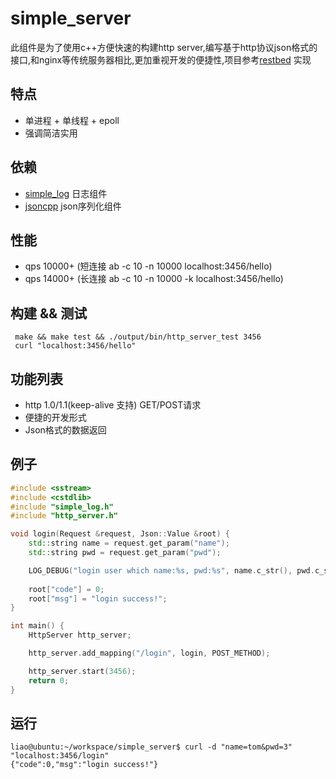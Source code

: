 simple_server
=============
此组件是为了使用c++方便快速的构建http server,编写基于http协议json格式的接口,和nginx等传统服务器相比,更加重视开发的便捷性,项目参考[restbed](https://bitbucket.org/Corvusoft/restbed/overview) 实现

## 特点
* 单进程 + 单线程 + epoll
* 强调简洁实用

## 依赖
 * [simple_log](https://github.com/hongliuliao/simple_log) 日志组件
 * [jsoncpp](https://github.com/open-source-parsers/jsoncpp) json序列化组件

## 性能
 * qps 10000+ (短连接 ab -c 10 -n 10000 localhost:3456/hello)
 * qps 14000+ (长连接 ab -c 10 -n 10000 -k localhost:3456/hello)

## 构建 && 测试
```
 make && make test && ./output/bin/http_server_test 3456
 curl "localhost:3456/hello"
```

## 功能列表
  * http 1.0/1.1(keep-alive 支持) GET/POST请求
  * 便捷的开发形式
  * Json格式的数据返回

## 例子
```c++
#include <sstream>
#include <cstdlib>
#include "simple_log.h"
#include "http_server.h"

void login(Request &request, Json::Value &root) {
    std::string name = request.get_param("name");
    std::string pwd = request.get_param("pwd");

    LOG_DEBUG("login user which name:%s, pwd:%s", name.c_str(), pwd.c_str());
    
    root["code"] = 0;
    root["msg"] = "login success!";
}

int main() {
	HttpServer http_server;

	http_server.add_mapping("/login", login, POST_METHOD);

	http_server.start(3456);
	return 0;
}


```

## 运行
```
liao@ubuntu:~/workspace/simple_server$ curl -d "name=tom&pwd=3" "localhost:3456/login"
{"code":0,"msg":"login success!"}

```


